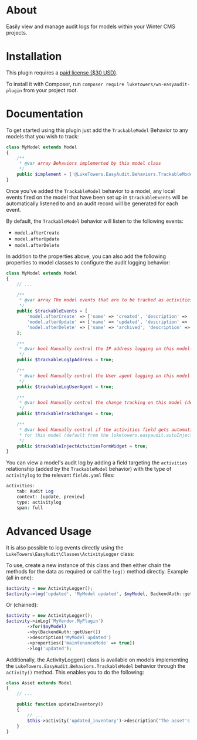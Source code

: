 # About

Easily view and manage audit logs for models within your Winter CMS projects.

# Installation

This plugin requires a [paid license ($30 USD)](https://paypal.me/theluketowers/30USD).

To install it with Composer, run `composer require luketowers/wn-easyaudit-plugin` from your project root.

# Documentation

To get started using this plugin just add the `TrackableModel` Behavior to any models that you wish to track:

```php
class MyModel extends Model
{
    /**
     * @var array Behaviors implemented by this model class
     */
    public $implement = ['@LukeTowers.EasyAudit.Behaviors.TrackableModel'];
}
```

Once you've added the `TrackableModel` behavior to a model, any local events fired on the model that have been set up in `$trackableEvents` will be automatically listened to and an audit record will be generated for each event.

By default, the `TrackableModel` behavior will listen to the following events:

- `model.afterCreate`
- `model.afterUpdate`
- `model.afterDelete`

In addition to the properties above, you can also add the following properties to model classes to configure the audit logging behavior:

```php
class MyModel extends Model
{
    // ...

    /**
     * @var array The model events that are to be tracked as activities
     */
    public $trackableEvents = [
        'model.afterCreate' => ['name' => 'created', 'description' => 'The record was created'],
        'model.afterUpdate' => ['name' => 'updated', 'description' => 'The record was updated'],
        'model.afterDelete' => ['name' => 'archived', 'description' => 'The record was archived'],
    ];

    /**
     * @var bool Manually control the IP address logging on this model (default from the luketowers.easyaudit.logIpAddress config setting)
     */
    public $trackableLogIpAddress = true;

    /**
     * @var bool Manually control the User agent logging on this model (default from the luketowers.easyaudit.logUserAgent config setting)
     */
    public $trackableLogUserAgent = true;

    /**
     * @var bool Manually control the change tracking on this model (default from the luketowers.easyaudit.trackChanges config setting)
     */
    public $trackableTrackChanges = true;

    /**
     * @var bool Manually control if the activities field gets automatically injected into backend forms
     * for this model (default from the luketowers.easyaudit.autoInjectActvitiesFormWidget config setting)
     */
    public $trackableInjectActvitiesFormWidget = true;
}
```

You can view a model's audit log by adding a field targeting the `activities` relationship (added by the `TrackableModel` behavior) with the type of `activitylog` to the relevant `fields.yaml` files:

```php
activities:
    tab: Audit Log
    context: [update, preview]
    type: activitylog
    span: full
```

# Advanced Usage

It is also possible to log events directly using the `LukeTowers\EasyAudit\Classes\ActivityLogger` class:

To use, create a new instance of this class and then either chain the methods for the data as required or call the `log()` method directly.
Example (all in one):

```php
$activity = new ActivityLogger();
$activity->log('updated', 'MyModel updated', $myModel, BackendAuth::getUser(), ['maintenanceMode' => true], 'MyVendor.MyPlugin');
```

Or (chained):

```php
$activity = new ActivityLogger();
$activity->inLog('MyVendor.MyPlugin')
        ->for($myModel)
        ->by(BackendAuth::getUser())
        ->description('MyModel updated')
        ->properties(['maintenanceMode' => true])
        ->log('updated');
```

Additionally, the ActivityLogger() class is available on models implementing the `LukeTowers.EasyAudit.Behaviors.TrackableModel` behavior through the `activity()` method.
This enables you to do the following:

```php
class Asset extends Model
{
    // ...

    public function updateInventory()
    {
        // ...
        $this->activity('updated_inventory')->description("The asset's inventory was updated")->log();
    }
}
```
